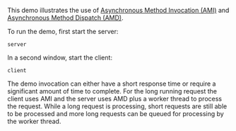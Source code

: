 This demo illustrates the use of [Asynchronous Method Invocation (AMI)][1]
and [Asynchronous Method Dispatch (AMD)][2].

To run the demo, first start the server:

```
server
```

In a second window, start the client:

```
client
```

The demo invocation can either have a short response time or require a
significant amount of time to complete. For the long running request
the client uses AMI and the server uses AMD plus a worker thread to
process the request. While a long request is processing, short
requests are still able to be processed and more long requests can be
queued for processing by the worker thread.

[1]: https://doc.zeroc.com/ice/3.7/language-mappings/c++11-mapping/client-side-slice-to-c++11-mapping/asynchronous-method-invocation-ami-in-c++11
[2]: https://doc.zeroc.com/ice/3.7/language-mappings/c++11-mapping/server-side-slice-to-c++11-mapping/asynchronous-method-dispatch-amd-in-c++11
